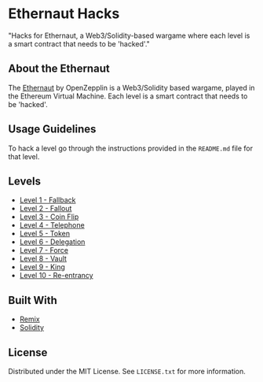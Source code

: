 # Ethernaut Hacks

"Hacks for Ethernaut, a Web3/Solidity-based wargame where each level is a smart contract that needs to be 'hacked'."

## About the Ethernaut

The [Ethernaut](https://ethernaut.openzeppelin.com) by OpenZepplin is a Web3/Solidity based wargame, played in the Ethereum Virtual Machine. Each level is a smart contract that needs to be 'hacked'.

## Usage Guidelines
To hack a level go through the instructions provided in the `README.md` file for that level.

## Levels

- [Level 1 - Fallback](https://github.com/PervezSH/ethernaut-hacks/tree/main/01-fallback)
- [Level 2 - Fallout](https://github.com/PervezSH/ethernaut-hacks/tree/main/02-fallout)
- [Level 3 - Coin Flip](https://github.com/PervezSH/ethernaut-hacks/tree/main/03-coin-flip)
- [Level 4 - Telephone](/04-telephone/)
- [Level 5 - Token](/05-token/)
- [Level 6 - Delegation](/06-delegation/)
- [Level 7 - Force](/07-force/)
- [Level 8 - Vault](/08-vault/)
- [Level 9 - King](/09-king/)
- [Level 10 - Re-entrancy](/10-re-entrancy/)

## Built With
- [Remix](https://remix.ethereum.org/)
- [Solidity](https://docs.soliditylang.org/en/v0.8.13/)

## License
Distributed under the MIT License. See `LICENSE.txt` for more information.
